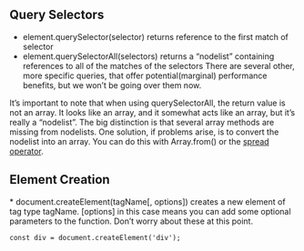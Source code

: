 <h2>Query Selectors</h2>

* element.querySelector(selector) returns reference to the first match of selector
* element.querySelectorAll(selectors) returns a “nodelist” containing references to all of the matches of the selectors There are several other, more specific queries, that offer potential(marginal) performance benefits, but we won’t be going over them now.


It’s important to note that when using querySelectorAll, the return value is not an array. It looks like an array, and it somewhat acts like an array, but it’s really a “nodelist”. The big distinction is that several array methods are missing from nodelists. One solution, if problems arise, is to convert the nodelist into an array. You can do this with Array.from() or the [spread operator](https://developer.mozilla.org/en-US/docs/Web/JavaScript/Reference/Operators/Spread_syntax).


<h2>Element Creation</h2>
* document.createElement(tagName[, options]) creates a new element of tag type tagName. [options] in this case means you can add some optional parameters to the function. Don’t worry about these at this point.

<code>const div = document.createElement('div');</code>
